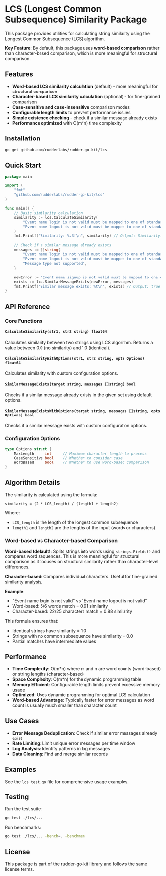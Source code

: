 # LCS (Longest Common Subsequence) Similarity Package

This package provides utilities for calculating string similarity using the Longest Common Subsequence (LCS) algorithm.

**Key Feature**: By default, this package uses **word-based comparison** rather than character-based comparison, which is more meaningful for structural comparison.

## Features

- **Word-based LCS similarity calculation** (default) - more meaningful for structural comparison
- **Character-based LCS similarity calculation** (optional) - for fine-grained comparison
- **Case-sensitive and case-insensitive** comparison modes
- **Configurable length limits** to prevent performance issues
- **Simple existence checking** - check if a similar message already exists
- **Performance optimized** with O(m*n) time complexity

## Installation

```bash
go get github.com/rudderlabs/rudder-go-kit/lcs
```

## Quick Start

```go
package main

import (
    "fmt"
    "github.com/rudderlabs/rudder-go-kit/lcs"
)

func main() {
    // Basic similarity calculation
    similarity := lcs.CalculateSimilarity(
        "Event name login is not valid must be mapped to one of standard events",
        "Event name logout is not valid must be mapped to one of standard events",
    )
    fmt.Printf("Similarity: %.3f\n", similarity) // Output: Similarity: 0.929
    
    // Check if a similar message already exists
    messages := []string{
        "Event name login is not valid must be mapped to one of standard events",
        "Event name logout is not valid must be mapped to one of standard events",
        "Message type not supported",
    }
    
    newError := "Event name signup is not valid must be mapped to one of standard events"
    exists := lcs.SimilarMessageExists(newError, messages)
    fmt.Printf("Similar message exists: %t\n", exists) // Output: true
}
```

## API Reference

### Core Functions

#### `CalculateSimilarity(str1, str2 string) float64`
Calculates similarity between two strings using LCS algorithm.
Returns a value between 0.0 (no similarity) and 1.0 (identical).

#### `CalculateSimilarityWithOptions(str1, str2 string, opts Options) float64`
Calculates similarity with custom configuration options.

#### `SimilarMessageExists(target string, messages []string) bool`
Checks if a similar message already exists in the given set using default options.

#### `SimilarMessageExistsWithOptions(target string, messages []string, opts Options) bool`
Checks if a similar message exists with custom configuration options.

### Configuration Options

```go
type Options struct {
    MaxLength     int     // Maximum character length to process
    CaseSensitive bool    // Whether to consider case
    WordBased     bool    // Whether to use word-based comparison
}
```



## Algorithm Details

The similarity is calculated using the formula:
```
similarity = (2 * LCS_length) / (length1 + length2)
```

Where:
- `LCS_length` is the length of the longest common subsequence
- `length1` and `length2` are the lengths of the input (words or characters)

### Word-based vs Character-based Comparison

**Word-based (default)**: Splits strings into words using `strings.Fields()` and compares word sequences. This is more meaningful for structural comparison as it focuses on structural similarity rather than character-level differences.

**Character-based**: Compares individual characters. Useful for fine-grained similarity analysis.

**Example**:
- "Event name login is not valid" vs "Event name logout is not valid"
- Word-based: 5/6 words match = 0.91 similarity
- Character-based: 22/25 characters match = 0.88 similarity

This formula ensures that:
- Identical strings have similarity = 1.0
- Strings with no common subsequence have similarity = 0.0
- Partial matches have intermediate values

## Performance

- **Time Complexity**: O(m*n) where m and n are word counts (word-based) or string lengths (character-based)
- **Space Complexity**: O(m*n) for the dynamic programming table
- **Memory Efficient**: Configurable length limits prevent excessive memory usage
- **Optimized**: Uses dynamic programming for optimal LCS calculation
- **Word-based Advantage**: Typically faster for error messages as word count is usually much smaller than character count

## Use Cases

- **Error Message Deduplication**: Check if similar error messages already exist
- **Rate Limiting**: Limit unique error messages per time window
- **Log Analysis**: Identify patterns in log messages
- **Data Cleaning**: Find and merge similar records

## Examples

See the `lcs_test.go` file for comprehensive usage examples.

## Testing

Run the test suite:
```bash
go test ./lcs/...
```

Run benchmarks:
```bash
go test ./lcs/... -bench=. -benchmem
```

## License

This package is part of the rudder-go-kit library and follows the same license terms.
